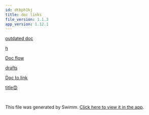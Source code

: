 ```yaml
---
id: dtbph1kj
title: doc links
file_version: 1.1.3
app_version: 1.12.1
---
```


[outdated doc ](outdated-doc.4y2phu93.sw.md)

[h](h.njgiqogs.sw.md)

[Doc flow ](doc-flow.uxynck69.sw.md)

[drafts](drafts.9a1ldzsj.sw.md)

[Doc to link](doc-to-link.tedtfhyl.sw.md)

[ title😍](title.mzdwv7i7.sw.md)

<br/>

This file was generated by Swimm. [Click here to view it in the app](https://swimm-web-app.web.app/repos/Z2l0aHViJTNBJTNBTm9hUmVwbyUzQSUzQU5vYW96ZXI=/docs/dtbph1kj).
